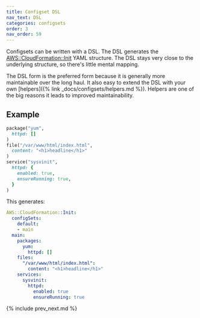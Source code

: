 ```yaml
---
title: Configset DSL
nav_text: DSL
categories: configsets
order: 3
nav_order: 59
---
```


Configsets can be written with a DSL. The DSL generates the [AWS::CloudFormation::Init](https://docs.aws.amazon.com/AWSCloudFormation/latest/UserGuide/aws-resource-init.html) YAML structure.  The DSL stays very close to the underlying structure, so there's little mental mapping.

The DSL form is the preferred form because it is generally more maintainable over the long haul. It also easy to extend the DSL with your own [helpers]({% link _docs/configsets/helpers.md %}). Helpers are one of the big reasons it leads to improved maintainability.

## Example

```ruby
package("yum",
  httpd: []
)
file("/var/www/html/index.html",
  content: "<h1>headline</h1>"
)
service("sysvinit",
  httpd: {
    enabled: true,
    ensureRunning: true,
  }
)
```

This generates:

```yaml
AWS::CloudFormation::Init:
  configSets:
    default:
    - main
  main:
    packages:
      yum:
        httpd: []
    files:
      "/var/www/html/index.html":
        content: "<h1>headline</h1>"
    services:
      sysvinit:
        httpd:
          enabled: true
          ensureRunning: true
```

{% include prev_next.md %}
